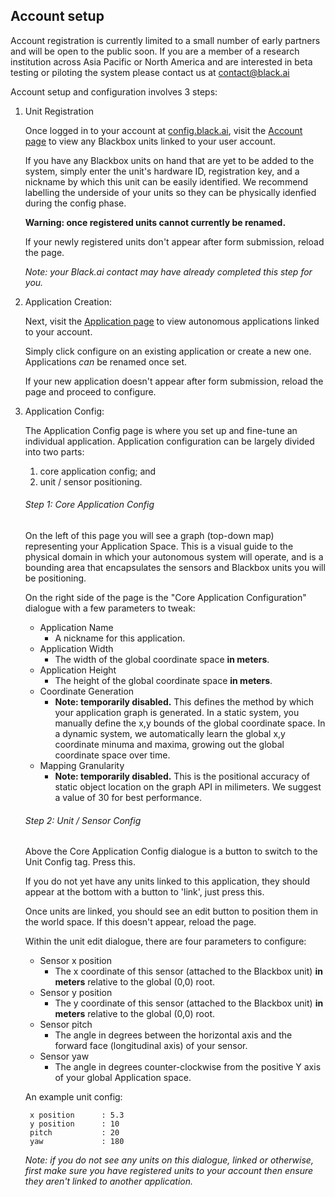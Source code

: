 ## Account setup
Account registration is currently limited to a small number of early partners and will be open to the public soon. If you are a member of a research institution across Asia Pacific or North America and are interested in beta testing or piloting the system please contact us at [contact@black.ai](mailto:contact@black.ai)

Account setup and configuration involves 3 steps: 
1. Unit Registration

    Once logged in to your account at [config.black.ai](http://config.black.ai), visit the [Account page](http://config.black.ai/account) to view any Blackbox units linked to your user account.
    
    If you have any Blackbox units on hand that are yet to be added to the system, simply enter the unit's hardware ID, registration key, and a nickname by which this unit can be easily identified. We recommend labelling the underside of your units so they can be physically idenfied during the config phase.
    
    **Warning: once registered units cannot currently be renamed.**
     
    If your newly registered units don't appear after form submission, reload the page. 
    
    _Note: your Black.ai contact may have already completed this step for you._

2. Application Creation:
    
    Next, visit the [Application page](http://config.black.ai/applications) to view autonomous applications linked to your account. 
    
    Simply click configure on an existing application or create a new one. Applications _can_ be renamed once set.

    If your new application doesn't appear after form submission, reload the page and proceed to configure.

3. Application Config:
    
    The Application Config page is where you set up and fine-tune an individual application. Application configuration can be largely divided into two parts:
    
    1. core application config; and
    2. unit / sensor positioning.
    
    ###### Step 1: Core Application Config
    
    On the left of this page you will see a graph (top-down map) representing your Application Space. This is a visual guide to the physical domain in which your autonomous system will operate, and is a bounding area that encapsulates the sensors and Blackbox units you will be positioning.
     
    On the right side of the page is the "Core Application Configuration" dialogue with a few parameters to tweak:
    
    * Application Name
        * A nickname for this application.
    * Application Width 
        * The width of the global coordinate space **in meters**.
    * Application Height
        * The height of the global coordinate space **in meters**.
    * Coordinate Generation
        * **Note: temporarily disabled.** This defines the method by which your application graph is generated. In a static system, you manually define the x,y bounds of the global coordinate space. In a dynamic system, we automatically learn the global x,y coordinate minuma and maxima, growing out the global coordinate space over time.
    * Mapping Granularity
        * **Note: temporarily disabled.** This is the positional accuracy of static object location on the graph API in milimeters. We suggest a value of 30 for best performance. 
        
    ###### Step 2: Unit / Sensor Config
    
    Above the Core Application Config dialogue is a button to switch to the Unit Config tag. Press this. 
    
    If you do not yet have any units linked to this application, they should appear at the bottom with a button to 'link', just press this. 
    
    Once units are linked, you should see an edit button to position them in the world space. If this doesn't appear, reload the page. 
    
    Within the unit edit dialogue, there are four parameters to configure:
    
    * Sensor x position
        * The x coordinate of this sensor (attached to the Blackbox unit) **in meters** relative to the global (0,0) root. 
    * Sensor y position
        * The y coordinate of this sensor (attached to the Blackbox unit) **in meters** relative to the global (0,0) root.     
    * Sensor pitch
        * The angle in degrees between the horizontal axis and the forward face (longitudinal axis) of your sensor.
    * Sensor yaw
        * The angle in degrees counter-clockwise from the positive Y axis of your global Application space. 
    
    An example unit config:
    
        x position      : 5.3
        y position      : 10
        pitch           : 20
        yaw             : 180

    *Note: if you do not see any units on this dialogue, linked or otherwise, first make sure you have registered units to your account then ensure they aren't linked to another application.*